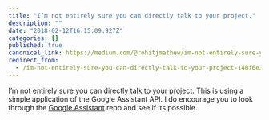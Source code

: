 ```yaml
---
title: "I’m not entirely sure you can directly talk to your project."
description: ""
date: "2018-02-12T16:15:09.927Z"
categories: []
published: true
canonical_link: https://medium.com/@rohitjmathew/im-not-entirely-sure-you-can-directly-talk-to-your-project-140f6e3404f2
redirect_from:
  - /im-not-entirely-sure-you-can-directly-talk-to-your-project-140f6e3404f2
---
```


I’m not entirely sure you can directly talk to your project. This is using a simple application of the Google Assistant API. I do encourage you to look through the [Google Assistant](https://github.com/androidthings/sample-googleassistant) repo and see if its possible.
